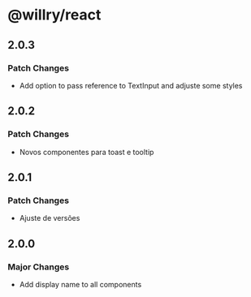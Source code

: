 # @willry/react

## 2.0.3

### Patch Changes

- Add option to pass reference to TextInput and adjuste some styles

## 2.0.2

### Patch Changes

- Novos componentes para toast e tooltip

## 2.0.1

### Patch Changes

- Ajuste de versões

## 2.0.0

### Major Changes

- Add display name to all components
